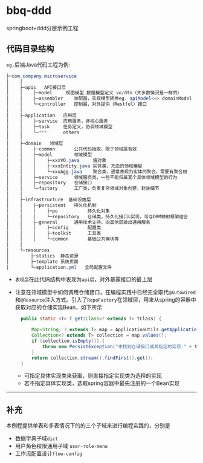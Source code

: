 # bbq-ddd

springboot+ddd分层示例工程

## 代码目录结构

`eg.`后端Java代码工程为例:

```java
├─com.company.microservice
│    │ 
│    ├─apis   API接口层
│    │    ├─model     视图模型,数据模型定义 vo/dto（大多数情況是一样的）
│    │    ├─assembler    装配器，实现模型转换eg. apiModel<=> domainModel
│    │    └─controller   控制器，对外提供（Restful）接口
│    │ 
│    ├─application   应用层
│    │    ├─service  应用服务，非核心服务
│    │    ├─task     任务定义，协调领域模型 
│    │    └─***      others
│    │ 
│    ├─domain   领域层
│    │    ├─common       公共代码抽取，限于领域层有效 
│    │    ├─model        领域模型 
│    │    │    ├─xxxVO.java     值对象
│    │    │    ├─xxxEntity.java 实体类，充血的领域模型
│    │    │    └─xxxAgg.java    聚合类，通常表现为实体的聚合，需要有聚合根
│    │    ├─service      领域服务类，一些不能归属某个具体领域模型的行为
│    │    ├─repository   仓储接口
│    │    └─factory      工厂类，负责复杂领域对象创建，封装细节 
│    │ 
│    ├─infrastructure  基础设施层
│    │    ├─persistent   持久化机制
│    │    │    ├─po           持久化对象 
│    │    │    └─repository   仓储类，持久化接口&实现，可与ORM映射框架结合
│    │    ├─general      通用技术支持，向其他层输出通用服务
│    │    │    ├─config       配置类
│    │    │    ├─toolkit      工具类  
│    │    │    └─common       基础公共模块等
│    │ 
│    └─resources  
│        ├─statics  静态资源
│        ├─template 系统页面 
│        └─application.yml   全局配置文件
```

* `表现层`在此代码结构中表现为`api层`，对外暴露接口的最上层

* 注意在领域模型中如何调用仓储接口，在编程实践中已经完全取代`@Autowired`和`@Resource`注入方式。引入了`RepoFactory`在领域层，用来从spring的容器中获取对应的仓储实现Bean，如下所示

  ```java
  	public static <T> T get(Class<? extends T> tClass) {
  
  		Map<String, ? extends T> map = ApplicationUtils.getApplicationContext().getBeansOfType(tClass);
  		Collection<? extends T> collection = map.values();
  		if (collection.isEmpty()) {
  			throw new PersistException("未找到仓储接口或其指定的实现:" + tClass.getSimpleName() );
  		}
  		return collection.stream().findFirst().get();
  	}
  ```

  * 可指定具体实现类来获取，则直接指定实现类为选择的实现
  * 若不指定具体实现类，选取spring容器中最先注册的一个Bean实现

  

------

## 补充

本例程提供单表和多表情况下的的三个子域来进行编程实践的，分别是

* 数据字典子域`dict`
* 用户角色权限通用子域 `user-role-menu`
* 工作流配置设计`flow-config`

